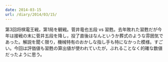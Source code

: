 ```yaml
---
date: 2014-03-15
url: /diary/2014/03/15/
---
```


第3回将棋電王戦，第1局を観戦。菅井竜也五段 vs 習甦。去年敗れた習甦だが今年は接戦の末に菅井五段を降し，投了直後はなんというか葬式のような雰囲気であった。解説を聞く限り，機械特有のおかしな指し手も特になかった模様。すごい。今回は評価値も習甦の算出値が使われていたが，ぶれることなく的確な数値だったように思う。